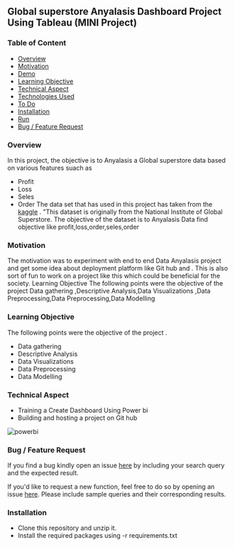 ## Global superstore Anyalasis Dashboard Project Using Tableau (MINI Project)  


### Table of Content
  * [Overview](#overview)
  * [Motivation](#motivation)
  * [Demo](#demo)
  * [Learning Objective](#Learning-Objective)
  * [Technical Aspect](#technical-aspect)
  * [Technologies Used](#technologies-used)
  * [To Do](#to-do)
  * [Installation](#installation)
  * [Run](#run)
  * [Bug / Feature Request](#bug---feature-request)
  
  

### Overview 
In this project, the objective is to Anyalasis a Global superstore data based on various features suach as 
- Profit
- Loss
- Seles
- Order
The data set that has used in this project has taken from the [kaggle](https://www.kaggle.com/) . "This dataset is originally from the National Institute of Global Superstore. The objective of the dataset is to Anyalasis Data  find objective like profit,loss,order,seles,order  

### Motivation
The motivation was to experiment  with end to end Data Anyalasis  project and get some idea about deployment platform like Git hub and . 
This is also sort of fun to work on a project like this which could be beneficial for the society. Learning Objective
The following points were the objective of the project Data gathering ,Descriptive Analysis,Data Visualizations ,Data Preprocessing,Data Preprocessing,Data Modelling 



### Learning Objective
The following points were the objective of the project .
- Data gathering 
- Descriptive Analysis 
- Data Visualizations 
- Data Preprocessing 
- Data Modelling 


### Technical Aspect 

- Training a Create Dashboard Using Power bi
- Building and hosting a project on Git hub


![powerbi](https://user-images.githubusercontent.com/71751175/122772005-96c75180-d2c4-11eb-8e4f-5414b0e53378.png)





### Bug / Feature Request
If you find a bug kindly open an issue [here](https://github.com/mr-neel/tableau_Public_Dashboard_project//issues) by including your search query and the expected result.

If you'd like to request a new function, feel free to do so by opening an issue [here](https://github.com/mr-neel/tableau_Public_Dashboard_project//issues). Please include sample queries and their corresponding results.


### Installation 
- Clone this repository and unzip it.
- Install the required packages using  -r requirements.txt





